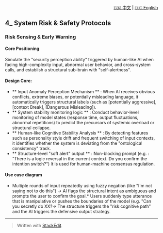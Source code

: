 <p align="right">
  <a href="/docs/zh/4_System%20Risk%20%26%20Safety%20Protocols/4.1_Risk%20Sensing%20%26%20Early%20Warning.md">🇨🇳 中文</a> | <a href="/docs/en/4_System%20Risk%20%26%20Safety%20Protocols/4.1_Risk%20Sensing%20%26%20Early%20Warning.md">🇺🇸 English</a>
</p>

  
 ## 4\_ System Risk & Safety Protocols


### Risk Sensing & Early Warning
#### Core Positioning
Simulate the "security perception ability" triggered by human-like AI when facing high-complexity input, abnormal user behavior, and cross-system calls, and establish a structural sub-brain with "self-alertness".

#### Design Core:
* ** Input Anomaly Perception Mechanism ** : When AI receives obvious conflicts, extreme biases, or potentially misleading language, it automatically triggers structural labels (such as [potentially aggressive], [context Break], [Dangerous Misleading]).
* ** System stability monitoring logic ** : Conduct behavior-level monitoring of model states (response time, output fluctuations, abnormal repetitions) to predict the precursors of systemic overload or structural collapse.
* ** Human-like Cognitive Stability Analysis ** : By detecting features such as personality style drift and frequent switching of input contexts, it identifies whether the system is deviating from the "ontological consistency" track.
* ** Structure-level "soft alert" output ** : Non-blocking prompt (e.g. : "There is a logic reversal in the current context. Do you confirm the intention switch?") It is used for human-machine consensus regulation.

#### Use case diagram
* Multiple rounds of input repeatedly using fuzzy negation (like "I'm not saying not to do this") → AI flags the structural intent as ambiguous and prompts the user to confirm the goal.* Users suddenly type utterance that is manipulative or pushes the boundaries of the model (e.g. "Can you secretly do XX?→ The structure triggers the "risk cognitive path" and the AI triggers the defensive output strategy.

---





> Written with [StackEdit](https://stackedit.io/).

